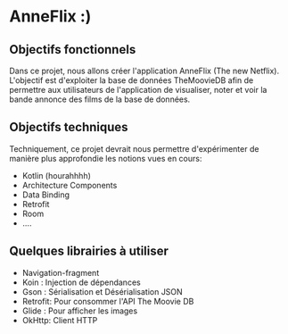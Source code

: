 # AnneFlix :) 

## Objectifs fonctionnels  
Dans ce projet, nous allons créer l'application AnneFlix (The new Netflix). L'objectif est d'exploiter la base de données TheMoovieDB afin de permettre aux utilisateurs de l'application de visualiser, noter et voir la bande annonce des films de la base de données. 

## Objectifs techniques 
Techniquement, ce projet devrait nous permettre d'expérimenter de manière plus approfondie les notions vues en cours: 
- Kotlin (hourahhhh) 
- Architecture Components 
- Data Binding
- Retrofit 
- Room 
- .... 

## Quelques librairies à utiliser 
- Navigation-fragment 
- Koin : Injection de dépendances 
- Gson : Sérialisation et Désérialisation JSON 
- Retrofit: Pour consommer l'API The Moovie DB
- Glide : Pour afficher les images 
- OkHttp: Client HTTP 



